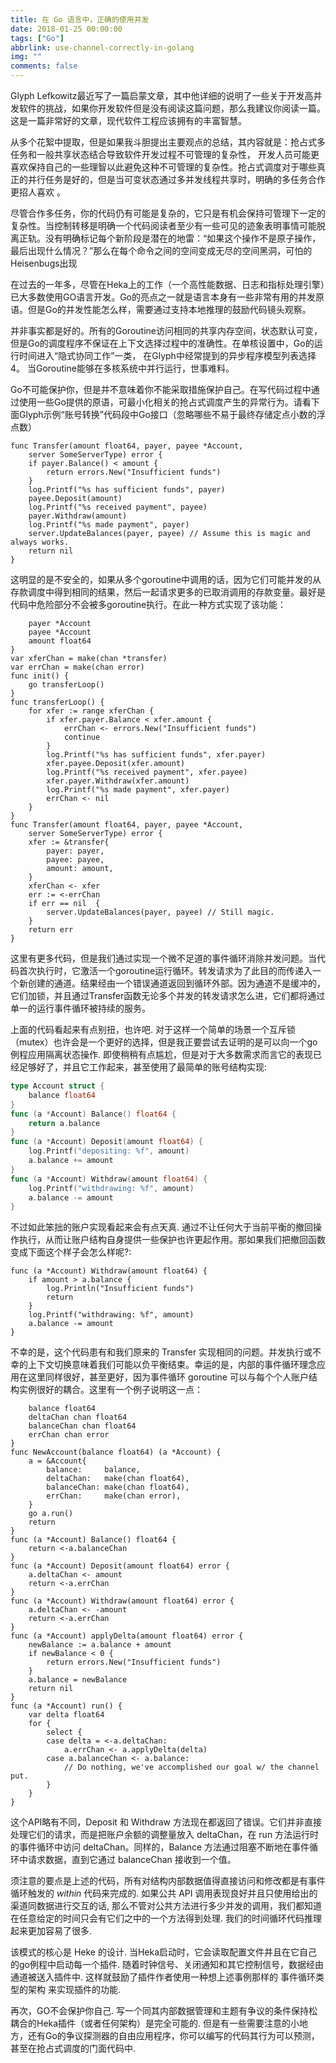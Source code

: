 ```yaml
---
title: 在 Go 语言中，正确的使用并发
date: 2018-01-25 00:00:00
tags: ["Go"]
abbrlink: use-channel-correctly-in-golang
img: ""
comments: false
---
```


Glyph Lefkowitz最近写了一篇启蒙文章，其中他详细的说明了一些关于开发高并发软件的挑战，如果你开发软件但是没有阅读这篇问题，那么我建议你阅读一篇。这是一篇非常好的文章，现代软件工程应该拥有的丰富智慧。

从多个花絮中提取，但是如果我斗胆提出主要观点的总结，其内容就是：抢占式多任务和一般共享状态结合导致软件开发过程不可管理的复杂性， 开发人员可能更喜欢保持自己的一些理智以此避免这种不可管理的复杂性。抢占式调度对于哪些真正的并行任务是好的，但是当可变状态通过多并发线程共享时，明确的多任务合作更招人喜欢 。

尽管合作多任务，你的代码仍有可能是复杂的，它只是有机会保持可管理下一定的复杂性。当控制转移是明确一个代码阅读者至少有一些可见的迹象表明事情可能脱离正轨。没有明确标记每个新阶段是潜在的地雷：“如果这个操作不是原子操作，最后出现什么情况？”那么在每个命令之间的空间变成无尽的空间黑洞，可怕的Heisenbugs出现

在过去的一年多，尽管在Heka上的工作（一个高性能数据、日志和指标处理引擎）已大多数使用GO语言开发。Go的亮点之一就是语言本身有一些非常有用的并发原语。但是Go的并发性能怎么样，需要通过支持本地推理的鼓励代码镜头观察。

并非事实都是好的。所有的Goroutine访问相同的共享内存空间，状态默认可变，但是Go的调度程序不保证在上下文选择过程中的准确性。在单核设置中，Go的运行时间进入“隐式协同工作”一类， 在Glyph中经常提到的异步程序模型列表选择4。 当Goroutine能够在多核系统中并行运行，世事难料。

Go不可能保护你，但是并不意味着你不能采取措施保护自己。在写代码过程中通过使用一些Go提供的原语，可最小化相关的抢占式调度产生的异常行为。请看下面Glyph示例“账号转换”代码段中Go接口（忽略哪些不易于最终存储定点小数的浮点数）



```
func Transfer(amount float64, payer, payee *Account,
    server SomeServerType) error {
    if payer.Balance() < amount {
        return errors.New("Insufficient funds")
    }
    log.Printf("%s has sufficient funds", payer)
    payee.Deposit(amount)
    log.Printf("%s received payment", payee)
    payer.Withdraw(amount)
    log.Printf("%s made payment", payer)
    server.UpdateBalances(payer, payee) // Assume this is magic and always works.
    return nil
}
```
这明显的是不安全的，如果从多个goroutine中调用的话，因为它们可能并发的从存款调度中得到相同的结果，然后一起请求更多的已取消调用的存款变量。最好是代码中危险部分不会被多goroutine执行。在此一种方式实现了该功能：
```type transfer struct {
    payer *Account
    payee *Account
    amount float64
}
var xferChan = make(chan *transfer)
var errChan = make(chan error)
func init() {
    go transferLoop()
}
func transferLoop() {
    for xfer := range xferChan {
        if xfer.payer.Balance < xfer.amount {
            errChan <- errors.New("Insufficient funds")
            continue
        }
        log.Printf("%s has sufficient funds", xfer.payer)
        xfer.payee.Deposit(xfer.amount)
        log.Printf("%s received payment", xfer.payee)
        xfer.payer.Withdraw(xfer.amount)
        log.Printf("%s made payment", xfer.payer)
        errChan <- nil
    }
}
func Transfer(amount float64, payer, payee *Account,
    server SomeServerType) error {
    xfer := &transfer{
        payer: payer,
        payee: payee,
        amount: amount,
    }
    xferChan <- xfer
    err := <-errChan
    if err == nil  {
        server.UpdateBalances(payer, payee) // Still magic.
    }
    return err
}
```

这里有更多代码，但是我们通过实现一个微不足道的事件循环消除并发问题。当代码首次执行时，它激活一个goroutine运行循环。转发请求为了此目的而传递入一个新创建的通道。结果经由一个错误通道返回到循环外部。因为通道不是缓冲的，它们加锁，并且通过Transfer函数无论多个并发的转发请求怎么进，它们都将通过单一的运行事件循环被持续的服务。

上面的代码看起来有点别扭，也许吧. 对于这样一个简单的场景一个互斥锁（mutex）也许会是一个更好的选择，但是我正要尝试去证明的是可以向一个go例程应用隔离状态操作. 即使稍稍有点尴尬，但是对于大多数需求而言它的表现已经足够好了，并且它工作起来，甚至使用了最简单的账号结构实现:

```go
type Account struct {
    balance float64
}
func (a *Account) Balance() float64 {
    return a.balance
}
func (a *Account) Deposit(amount float64) {
    log.Printf("depositing: %f", amount)
    a.balance += amount
}
func (a *Account) Withdraw(amount float64) {
    log.Printf("withdrawing: %f", amount)
    a.balance -= amount
}
```
不过如此笨拙的账户实现看起来会有点天真. 通过不让任何大于当前平衡的撤回操作执行，从而让账户结构自身提供一些保护也许更起作用。那如果我们把撤回函数变成下面这个样子会怎么样呢?:

```
func (a *Account) Withdraw(amount float64) {
    if amount > a.balance {
        log.Println("Insufficient funds")
        return
    }
    log.Printf("withdrawing: %f", amount)
    a.balance -= amount
}
```
不幸的是，这个代码患有和我们原来的 Transfer 实现相同的问题。并发执行或不幸的上下文切换意味着我们可能以负平衡结束。幸运的是，内部的事件循环理念应用在这里同样很好，甚至更好，因为事件循环 goroutine 可以与每个个人账户结构实例很好的耦合。这里有一个例子说明这一点：

```type Account struct {
    balance float64
    deltaChan chan float64
    balanceChan chan float64
    errChan chan error
}
func NewAccount(balance float64) (a *Account) {
    a = &Account{
        balance:     balance,
        deltaChan:   make(chan float64),
        balanceChan: make(chan float64),
        errChan:     make(chan error),
    }
    go a.run()
    return
}
func (a *Account) Balance() float64 {
    return <-a.balanceChan
}
func (a *Account) Deposit(amount float64) error {
    a.deltaChan <- amount
    return <-a.errChan
}
func (a *Account) Withdraw(amount float64) error {
    a.deltaChan <- -amount
    return <-a.errChan
}
func (a *Account) applyDelta(amount float64) error {
    newBalance := a.balance + amount
    if newBalance < 0 {
        return errors.New("Insufficient funds")
    }
    a.balance = newBalance
    return nil
}
func (a *Account) run() {
    var delta float64
    for {
        select {
        case delta = <-a.deltaChan:
            a.errChan <- a.applyDelta(delta)
        case a.balanceChan <- a.balance:
            // Do nothing, we've accomplished our goal w/ the channel put.
        }
    }
}
```

这个API略有不同，Deposit 和 Withdraw 方法现在都返回了错误。它们并非直接处理它们的请求，而是把账户余额的调整量放入 deltaChan，在 run 方法运行时的事件循环中访问 deltaChan。同样的，Balance 方法通过阻塞不断地在事件循环中请求数据，直到它通过 balanceChan 接收到一个值。

须注意的要点是上述的代码，所有对结构内部数据值得直接访问和修改都是有事件循环触发的 *within* 代码来完成的. 如果公共 API 调用表现良好并且只使用给出的渠道同数据进行交互的话, 那么不管对公共方法进行多少并发的调用，我们都知道在任意给定的时间只会有它们之中的一个方法得到处理. 我们的时间循环代码推理起来更加容易了很多.

该模式的核心是 Heke 的设计. 当Heka启动时，它会读取配置文件并且在它自己的go例程中启动每一个插件. 随着时钟信号、关闭通知和其它控制信号，数据经由通道被送入插件中. 这样就鼓励了插件作者使用一种想上述事例那样的 事件循环类型的架构 来实现插件的功能.

再次，GO不会保护你自己. 写一个同其内部数据管理和主题有争议的条件保持松耦合的Heka插件（或者任何架构）是完全可能的. 但是有一些需要注意的小地方，还有Go的争议探测器的自由应用程序，你可以编写的代码其行为可以预测，甚至在抢占式调度的门面代码中.
